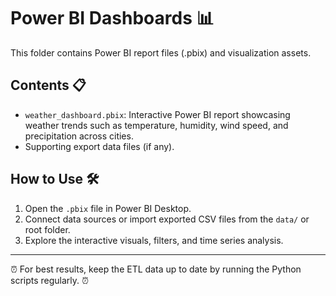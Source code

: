 # Power BI Dashboards 📊 

This folder contains Power BI report files (.pbix) and visualization assets.

## Contents 📋 
- `weather_dashboard.pbix`: Interactive Power BI report showcasing weather trends such as temperature, humidity, wind speed, and precipitation across cities.
- Supporting export data files (if any).

## How to Use 🛠️ 
1. Open the `.pbix` file in Power BI Desktop.
2. Connect data sources or import exported CSV files from the `data/` or root folder.
3. Explore the interactive visuals, filters, and time series analysis.

---

⏰ For best results, keep the ETL data up to date by running the Python scripts regularly. ⏰ 

